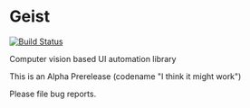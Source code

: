 Geist
=====

[![Build Status](https://travis-ci.org/thetestpeople/Geist.svg?branch=master)](https://travis-ci.org/thetestpeople/Geist)

Computer vision based UI automation library

This is an Alpha Prerelease (codename "I think it might work")

Please file bug reports.
